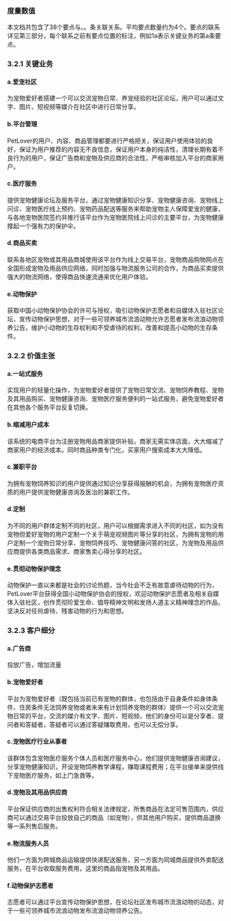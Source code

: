 ### 度量数值

本文档共包含了38个要点与。。条关联关系。平均要点数量约为4个。要点的联系详见第三部分，每个联系之前有要点位置的标注，例如1a表示关键业务的第a条要点。

### 3.2.1 关键业务

#### a.爱宠社区

为宠物爱好者搭建一个可以交流宠物日常、养宠经验的社区论坛，用户可以通过文字、图片、短视频等媒介在社区中进行日常分享。

#### b.平台管理

PetLover的用户、内容、商品管理都要进行严格把关，保证用户使用体验的良好，保证为用户推荐的内容无不良信息，保证用户本身的纯洁性，清理长期有着不良行为的用户，保证广告商和宠物及供应商的合法性，严格审核加入平台的商家用户。

#### c.医疗服务

提供宠物健康论坛及服务平台，通过宠物健康知识分享、宠物健康咨询、宠物线上问诊、宠物医疗线上预约、宠物药品配送等服务来帮助宠物主人保障爱宠的健康，与各地宠物医院签约并推行该平台作为宠物医院线上问诊的主要平台，为宠物健康撑起一个强有力的保护伞。

#### d.商品买卖

联系各地区宠物或其用品商城使用该平台作为线上交易平台，宠物商品购物网点在全国形成宠物及用品供应网络，同时加强与物流服务公司的合作，为商品买卖提供强大的物流网络，使得商品快速流通来优化用户体验。

#### e.动物保护

获取中国小动物保护协会的许可与授权，吸引动物保护志愿者和自媒体入驻社区论坛，宣传动物保护思想，对于一些可领养城市流浪动物允许志愿者发布流浪动物领养公告，维护小动物的生存权利和不受虐待的权利，改善和提高小动物的生存条件。

### 3.2.2 价值主张

#### a.一站式服务

实现用户的轻量化操作，为宠物爱好者提供了宠物日常交流、宠物饲养教程、宠物及其用品购买、宠物健康咨询、宠物医疗服务便利的一站式服务，避免宠物爱好者在其他各个服务平台反复切换。

#### b.缩减用户成本

该系统的电商平台为注册宠物用品商家提供补贴，商家无需实体店面，大大缩减了商家用户的经济成本。同时商品种类专门化，买家用户搜索成本大大降低。

#### c.兼职平台

为拥有宠物饲养知识的用户提供通过知识分享获得报酬的机会，为拥有宠物医疗资质的用户提供宠物健康咨询及医治的兼职工作。

#### d.定制

为不同的用户群体定制不同的社区，用户可以根据需求进入不同的社区，如为没有宠物但爱好宠物的用户定制一个关于萌宠视频图片等分享的社区，为拥有宠物的用户定制一个宠物日常分享、宠物饲养技巧、宠物健康问答的社区，为宠物及用品供应商提供各类商品需求、商家售卖心得分享的社区。

#### e.贯彻动物保护理念

动物保护一直以来都是社会的讨论热题，当今社会不乏有故意虐待动物的行为，PetLover平台获得全国小动物保护协会的授权，欢迎动物保护志愿者及相关自媒体入驻社区，创作贯彻珍爱生命、倡导精神文明和发扬人道主义精神理念的作品，坚决反对任何虐待、残害动物的行为和思想。

### 3.2.3 客户细分

#### a.广告商

投放广告，增加流量

#### b.宠物爱好者

平台为宠物爱好者（既包括当前已有宠物的群体，也包括由于自身条件如身体条件、住房条件无法饲养宠物或者未来有计划饲养宠物的群体）提供一个可以交流宠物日常的平台，交流的媒介有文字、图片、短视频，他们的身份可以是分享者、提问者和答疑者，答疑者可以通过答疑赚取费用，也可以无偿分享。

#### c.宠物医疗行业从事者

该群体包含宠物医疗服务个体人员和医疗服务中心，他们提供宠物健康咨询建议，分享宠物健康知识，开设宠物饲养教学课程，赚取课程费用；在平台接单来提供线下宠物医疗服务，如上门急救等。

#### d.宠物及其用品供应商

平台保证供应商的出售权利符合相关法律规定，所售商品在法定可售范围内，供应商可以通过交易平台投放自己的商品（如宠物），供其他用户购买，提供商品退换等一系列售后服务。

#### e.物流服务人员

他们一方面为跨城商品运输提供快递配送服务，另一方面为同城商品提供外卖配送服务，在平台收取服务费用，这里的商品指宠物及其用品。

#### f.动物保护志愿者

志愿者可以通过平台宣传动物保护思想，在论坛社区发布城市流浪动物的动态，对于一些可领养城市流浪动物发布流浪动物领养公告。